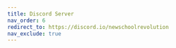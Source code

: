```yaml
---
title: Discord Server
nav_order: 6
redirect_to: https://discord.io/newschoolrevolution
nav_exclude: true
---
```


